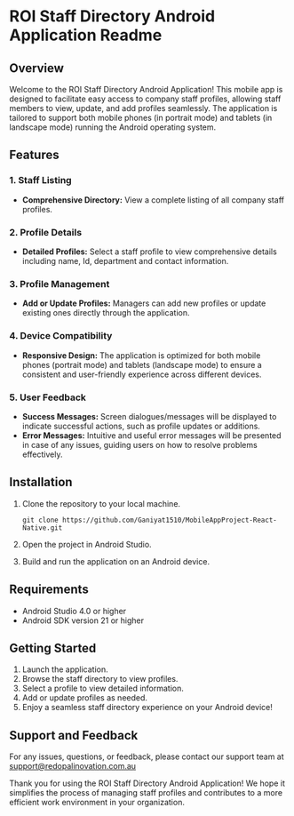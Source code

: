 
# ROI Staff Directory Android Application Readme

## Overview

Welcome to the ROI Staff Directory Android Application! This mobile app is designed to facilitate easy access to company staff profiles, allowing staff members to view, update, and add profiles seamlessly. The application is tailored to support both mobile phones (in portrait mode) and tablets (in landscape mode) running the Android operating system.

## Features

### 1. Staff Listing

- **Comprehensive Directory:** View a complete listing of all company staff profiles.

### 2. Profile Details

- **Detailed Profiles:** Select a staff profile to view comprehensive details including name, Id, department and contact information.

### 3. Profile Management

- **Add or Update Profiles:** Managers can add new profiles or update existing ones directly through the application.

### 4. Device Compatibility

- **Responsive Design:** The application is optimized for both mobile phones (portrait mode) and tablets (landscape mode) to ensure a consistent and user-friendly experience across different devices.

### 5. User Feedback

- **Success Messages:** Screen dialogues/messages will be displayed to indicate successful actions, such as profile updates or additions.
- **Error Messages:** Intuitive and useful error messages will be presented in case of any issues, guiding users on how to resolve problems effectively.

## Installation

1. Clone the repository to your local machine.
   ```
   git clone https://github.com/Ganiyat1510/MobileAppProject-React-Native.git
   ```

2. Open the project in Android Studio.

3. Build and run the application on an Android device.

## Requirements

- Android Studio 4.0 or higher
- Android SDK version 21 or higher

## Getting Started

1. Launch the application.
2. Browse the staff directory to view profiles.
3. Select a profile to view detailed information.
4. Add or update profiles as needed.
5. Enjoy a seamless staff directory experience on your Android device!

## Support and Feedback

For any issues, questions, or feedback, please contact our support team at support@redopalinovation.com.au

Thank you for using the ROI Staff Directory Android Application! We hope it simplifies the process of managing staff profiles and contributes to a more efficient work environment in your organization.
